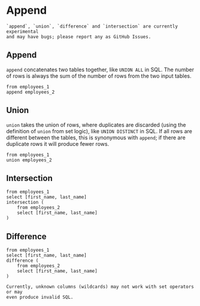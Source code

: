 # Append

```admonish note
`append`, `union`, `difference` and `intersection` are currently experimental
and may have bugs; please report any as GitHub Issues.
```

## Append

`append` concatenates two tables together, like `UNION ALL` in SQL. The number
of rows is always the sum of the number of rows from the two input tables.

```prql
from employees_1
append employees_2
```

## Union

`union` takes the union of rows, where duplicates are discarded (using the
definition of `union` from set logic), like `UNION DISTINCT` in SQL. If all rows
are different between the tables, this is synonymous with `append`; if there are
duplicate rows it will produce fewer rows.

```prql
from employees_1
union employees_2
```

## Intersection

```prql
from employees_1
select [first_name, last_name]
intersection (
    from employees_2
    select [first_name, last_name]
)
```

## Difference

```prql
from employees_1
select [first_name, last_name]
difference (
    from employees_2
    select [first_name, last_name]
)
```

```admonish note
Currently, unknown columns (wildcards) may not work with set operators or may
even produce invalid SQL.
```
